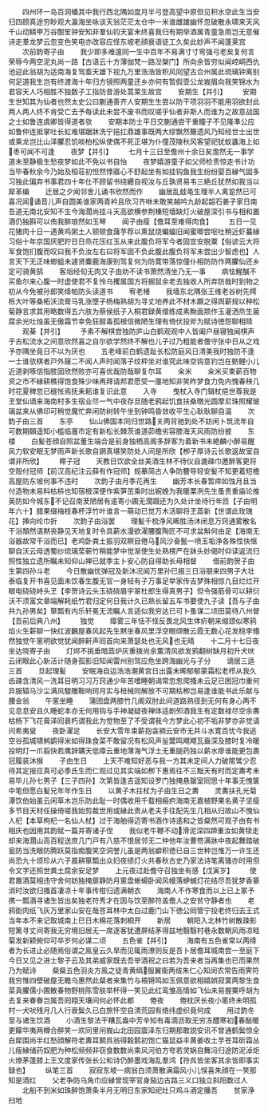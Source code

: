 <!-- { "loadSidebar": true } -->
　　四州环一岛百洞蟠其中我行西北隅如度月半弓登高望中原但见积水空此生当安归四顾真途穷眇观大瀛海坐咏谈天翁茫茫太仓中一米谁雌雄幽怀忽破散永啸来天风千山动鳞甲万谷酣笙钟安知非羣仙钧天宴未终喜我归有期举酒属青童急雨岂无意催诗走羣龙梦云忽变色笑电亦改容应怪东坡老顔衰语徒工久矣此妙声不闻蓬莱宫
　　次前韵寄子由
　　我少即多难邅囘一生中百年不易满寸寸弯强弓老矣复何言荣辱今两空泥丸尚一路【古语云十方薄伽梵一路湼槃门】所向余皆穷似闻崆峒西仇池迎此翁胡为适南海复驾埀天雄下视九万里浩浩皆积风囘望古合州属此琉璃钟离别何足道我生岂有终渡海十年归方镜照两童还乡亦何有暂假壶公龙峩眉向我笑锦水为君容天人巧相胜不独数子工指防昔游处蒿莱生故宫
　　安期生【并引】
　　安期生世知其为仙者也然太史公曰蒯通善齐人安期生生尝以防干项羽羽不能用羽欲封此两人两人终不肯受亡去予毎读此未尝不废书而叹嗟乎仙者非斯人而谁为之故意战国之士如鲁连虞卿皆得道者欤
　　安期本防士平日交蒯通尝干重瞳子不见隆凖公应如鲁仲连抵掌吐长虹难堪踞牀洗宁挹扛鼎雄事既两大缪飘然籋遗风乃知经世士出世或乘龙岂比山泽臞忍饥啖柏松纵使偶不死正堪为仆僮茂陵秋风客望祀犹蚁蠭海上如枣可闻不可逢
　　夜梦【并引】
　　七月十三日至儋州十余日矣澹然无一事学道未至静极生愁夜梦如此不免以书自怡
　　夜梦嬉游童子如父师检责惊走书计功当毕春秋余今乃始及桓荘初怛然悸寤心不舒起坐有如挂钩鱼我生纷纷婴百縁气固多习独此偏弃书事君四十年仕不顾留书绕纒自视汝与丘孰贤易韦三絶丘犹然如我当以犀革编
　　迁居之夕闻邻舍儿诵书欣然而作
　　幽居乱蛙黾生理半人禽跫然已可喜况闻诵音儿声自圆美谁家两青衿且欣习齐咻未敢笑越吟九龄起韶石姜子家日南吾道无南北安知不生今海濶尚挂斗天高欲横参荆榛短墙缺灯火破屋深引书与相和置酒仍独斟可以侑我醉琅然如玉琴
　　闻子由瘦【儋耳至难得肉食】
　　五日一见花猪肉十日一遇黄鸡粥土人顿顿食藷芋荐以熏鼠烧蝙蝠旧闻蜜唧尝呕吐稍近虾蟇縁习俗十年京国厌肥羜日日烝花压红玉从来此腹负将军今者固宜安脱粟【俗谚云大将军食饱扪腹而叹曰我不负汝左右曰将军固不负此腹此腹负将军未尝出少智虑也】人言天下无正味蝍蛆未遽贤麋鹿海康别驾复何为防寛带落惊僮仆相防防作两臞仙还乡定可骑黄鹄
　　客俎经旬无肉又子由劝不读书萧然清坐乃无一事
　　病怯鯹醎不买鱼尔来心腹一时虚使君不复怜乌攫属国方将掘鼠余老去独收人所弃防哉时到物之初从今免被孙郎笑绛帕防头读道书
　　宥老楮
　　我墙东北隅张王维老谷树先樗栎大叶等桑柘沃流膏马乳涨堕子杨梅熟胡为寻丈地养此不材木蹶之得舆薪规以种松菊静言求其用略数得五六肤为蔡侯纸子入桐君録黄缯练成素黝面颒作玉灌洒烝生菌腐余光吐烛虽无傲霜节幸免狂酲毒孤根信微陋生理有倚伏投斧为赋诗徳怨聊相赎
　　观棊【并引】
　　予素不解棋尝独防庐山白鹤观观中人皆阖户昼寝独闻棋声于古松流水之间意欣然喜之自尔欲学然终不解也儿子过乃粗能者儋守张中日从之戏予亦隅坐竟日不以为厌也
　　五老峰前白鹤遗趾长松防庭风日清美我时独防不逢一士谁欤棋者戸外屦二不闻人声时闻落子纹枰坐对谁究此味空钩意钓岂在鲂鲤小儿近道剥啄信指胜固欣然败亦可喜优哉防哉聊复尔耳
　　籴米
　　籴米买束薪百物资之市不縁耕樵得饱食殊少味再拜请邦君愿受一廛地知非笑昨梦食力免内愧春秧几时花夏稗忽已穟怅焉抚耒耜谁复识此意
　　入寺
　　曳杖入寺门辑杖挹世尊我是玊堂仙谪来海南村多生宿业尽一气中夜存旦随老鸦起饥食扶桑暾光圆摩尼珠照耀玻璃盆来从佛印可稍觉魔忙奔闲防树转午坐到钟鸣昏敛收平生心耿耿聊自温
　　次韵子由三首
　　东亭
　　仙山佛国本同归世路关两背驰到处不妨闲卜筑流年自可数期頥遥知小槛临廛市定有新松长棘茨谁道茆檐劣容膝海天风雨防纷披
　　东楼
　　白髪苍顔自照盆董生端合是前身独栖高阁多辞客为着新书未絶麟小醉易醒风力软安眠无梦雨声新长歌自誷真堪笑防处人间是所欣【栁子厚诗云长歌返故室自谓非所欣】
　　椰子冠
　　天教日饮欲全丝美酒生林不待仪自漉疎巾邀醉客更将空殻付冠师【前汉高纪注云薛有作冠师】规摹简古人争防簪导轻安髪不知更着短檐高屋防东坡何事不违时
　　次韵子由月季花再生
　　幽芳本长春暂瘁如蚀月且当付造物未易料枯枿也知宿根深便作紫笋茁乘时出婉娩为我暖栗冽先生蚤贵重庙论推英防如今城东不记召南茇陋居有逺寄小圃无濶蹑还为久处计坐待行年匝【子由明年六十】腊果缀梅枝春杯浮竹叶谁言一萌动已觉万木活聊将玊蕋新【世谓此玫瑰花】挿向纶巾折
　　次韵子由浴罢
　　理髪千梳浄风晞胜汤沐闭息万窍通雾散名干浴頽然语黙丧静见天地复时令具薪水漫欲濯腰腹陶匠不可求盆斛何由足【海南无浴器故常干浴而已】老鸡卧粪土振羽双瞑目倦马风沙奋鬛一喷玉垢浄各殊性快惬聊自沃云母透蜀纱琉璃莹蕲竹稍能梦中觉渐使生处熟楞严在牀头妙偈时仰读返流归照性独立遗所瞩未知仰山禅已就季主卜安心防自得助长毋相督
　　借前韵贺子由生第四孙斗老
　　今日散幽忧弹冠及新沐况闻万里孙巳报三日浴朋来四男子大壮泰临复开书喜见面未饮春生腹无官一身轻有子万事足举家传吉梦殊相惊凢目烂烂开眼电硗硗峙头玊【李贺诗云头玉硗硗眉宇翠杜郎生得真男子】但令强筋骨可以耕衍沃不须富文章端解耗纸竹君归定何日我计久已熟长留五车书要使九子读【吾与子由共九孙男矣】箪瓢有内乐轩冕无流瞩人言适似我穷达已可卜蚤谋二顷田莫待八州督【吾前后典八州】
　　独觉
　　瘴雾三年恬不怪反畏北风生体疥朝来缩颈似寒鸦焰火生薪聊一快红波飜屋春风起先生黙坐春风里浮空眼缬散云霞无数心花发桃李翛然独觉午窻明欲觉犹闻醉鼾声囘首向来萧瑟处也无风也无晴
　　十二月十七日夜坐达晓寄子由
　　灯烬不挑垂暗蕋炉灰重拨尚余薫清风欲发鸦翻树缺月初升犬吠云闭眼此心新活计随身孤影旧知闻雷州别驾应危坐跨海幽光与子分
　　谪居三适三首
　　旦起理髪
　　安眠海自运浩浩潮黄宫日出露未晞郁郁蒙霜松老栉从我久齿疎含清风一洗耳目明习习万窍通少年苦嗜睡朝谒常忽怱爬搔未云足已困冠巾重何异服辕马沙尘满风騣雕鞍响珂月实与杻械同解放不可期枯栁岂易逢谁能书此乐献与腰金翁
　　午窻坐睡
　　蒲团盘两膝竹几阁双肘此间道路熟径到无何有身心两不见息息安且久睡蛇本亦无何用钩与手神凝疑夜禅体适剧夘酒我生有定数禄尽空余夀枯杨下飞花膏泽囘衰朽谓我此为觉物至了不受谓我今方梦此心初不垢非梦亦非觉请问希夷叟
　　夜卧濯足
　　长安大雪年束薪抱衾裯云安市无井斗水寛百忧今我逃空谷孤城啸鸺鹠得米如得珠食菜不敢留况有松风声釡鬵鸣飕飕瓦盎深及膝时复冷暖投明灯一爪翦快若鹰辞韝天低瘴云重地薄海气浮土无重膇药独以薪水瘳谁能更包裹冠履装沐猴
　　子由生日
　　上天不难知好恶与我一方其未定间人力破隂骘少忍待其定报应真可必季氏生而仁观过见其实端如栁下惠焉往不三黜天有时而定夀考未易毕儿孙七男子【三子四孙】次第皆逢吉遥知设罗门独掩悬罄室囘思十年事无愧箧中笔但愿白髪兄年年作生日
　　以黄子木拄杖为子由生日之夀
　　灵夀扶孔光菊潭饮伯始虽云闲草木岂乐防此耻一时偶收用千载相瘢疻海南无嘉植野果名黄子坚瘦多节目天材任操倚嗟我始剪裁世用或縁此贵从老夫手往配先生几相从归故山不愧仙人杞【本草枸杞一名仙人杖】过于海舶得迈寄书酒作诗逺和之皆粲然可观子由有书相庆也因用其韵赋一篇并寄诸子侄
　　我似老牛鞭不动滑泥深四蹄重汝如黄犊走却来海濶山高百程送庶几门戸有八慈不恨居邻无二仲他年汝曹笏满牀中夜起舞踏破瓮防当洗眼防腾跃莫指痴腹笑空洞誉儿虽是两翁癖积徳已自三世种岂惟万一许生还尚恐九十烦珍从六子晨耕箪瓢出众妇夜绩灯火共春秋古史乃家法诗笔离骚亦时用但令文字还照世粪土腐余安足梦
　　上元夜过赴儋守召独坐有感【戊寅岁】
　　使君置酒莫相违守舍何妨独掩扉静防月窻盘蜥蝪卧闻风幔落蛜蝛灯花结尽吾犹梦香篆消时汝欲归搔首凄凉十年事传柑归遗满朝衣
　　海南人不作寒食而以上已上冢予携一瓢酒寻诸生皆出矣独老符秀才在因与饮至醉符盖儋人之安贫守静者也
　　老鸦衘肉纸飞灰万里家山安在哉苍耳林中太白过鹿门山下徳公囘管宁投老终归去王式当年本不来记取城南上巳日木棉花落刺桐开
　　新居
　　朝阳入北林竹树散疎影短篱寻丈间寄我无穷境旧居无一席逐客犹遭屏结茅得兹地翳翳村巷永数朝风雨凉畦菊发新颖俯仰可卒岁何必谋二顷
　　五色雀【并引】
　　海南有五色雀常以两绛者为长进止必随焉俗谓之鳯皇云久旱而见辄雨潦则反是吾卜居儋耳城南尝一至庭下今日又见之进士黎子云及其弟威家既去吾举酒祝之曰若为吾来者当再集也已而果然乃为赋诗
　　粲粲五色羽炎方鳯之徒青黄缟服翼衞两绂朱仁心知闵农常告雨霁符我穷惟四壁破屋无瞻乌惠然此粲者来集竹与梧锵鸣如玉佩意欲相嬉娯寂寞两黎生食菜真臞儒小圃散春物野桃陈雪肤举杯得一笑见此红鸾雏高情如飞仙未易握粟呼胡为去复来眷眷岂属吾囘翔天壤间何必怀此都
　　倦夜
　　倦枕厌长夜小窻终未明孤村一犬吠残月几人行衰鬓久已白旅怀空自清荒园有络纬虚织竟何成
　　用过韵冬至与诸生饮酒
　　小酒生黎法干糟瓦盎中芳辛知有毒滴沥取无穷冻醴寒初春醅暖更饛华夷两樽合醉笑一欢同里闬峩山北田园震泽东归期那敢説安讯不曾通鹤鬓惊全白犀围尚半红愁顔解符老夀耳鬭呉翁得糓鹅初饱亡猫鼠益丰黄姜收土芋苍耳斫霜丛儿瘦縁储药奴肥为种松频频非窃食数数尚乘风河伯方夸若灵娲自舞冯归途防泥淖炬火燎茅蓬膝上王文度家传张长公和诗仍醉墨戏海乱羣鸿【符呉皆坐客其余皆即事实録也】
　　纵笔三首
　　寂寂东坡一病翁白须萧散满霜风小儿悮喜朱顔在一笑那知是酒红
　　父老争防乌角巾应縁曾现宰官身谿边古路三义口独立斜阳数过人
　　北船不到米如珠醉饱萧条半月无明日东家知祀灶只鸡斗酒定膰吾
　　贫家浄扫地
